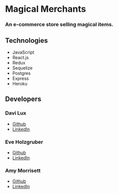 # Magical Merchants

### An e-commerce store selling magical items.

## Technologies

- JavaScript
- React.js
- Redux
- Sequelize
- Postgres
- Express
- Heroku

## Developers

### Davi Lux

- [Github](https://github.com/davilux)
- [LinkedIn](https://www.linkedin.com/in/davilux/)

### Eve Holzgruber

- [Github](https://github.com/eholz)
- [LinkedIn](https://www.linkedin.com/in/eveholzgruber/)

### Amy Morrisett

- [Github](https://github.com/amy-morrisett)
- [LinkedIn](https://www.linkedin.com/in/amy-morrisett/)
